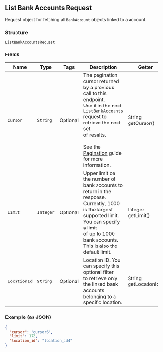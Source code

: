 ## List Bank Accounts Request

Request object for fetching all `BankAccount`
objects linked to a account.

### Structure

`ListBankAccountsRequest`

### Fields

| Name | Type | Tags | Description | Getter |
|  --- | --- | --- | --- | --- |
| `Cursor` | `String` | Optional | The pagination cursor returned by a previous call to this endpoint.<br>Use it in the next `ListBankAccounts` request to retrieve the next set <br>of results.<br><br>See the [Pagination](https://developer.squareup.com/docs/docs/working-with-apis/pagination) guide for more information. | String getCursor() |
| `Limit` | `Integer` | Optional | Upper limit on the number of bank accounts to return in the response. <br>Currently, 1000 is the largest supported limit. You can specify a limit <br>of up to 1000 bank accounts. This is also the default limit. | Integer getLimit() |
| `LocationId` | `String` | Optional | Location ID. You can specify this optional filter <br>to retrieve only the linked bank accounts belonging to a specific location. | String getLocationId() |

### Example (as JSON)

```json
{
  "cursor": "cursor6",
  "limit": 172,
  "location_id": "location_id4"
}
```

